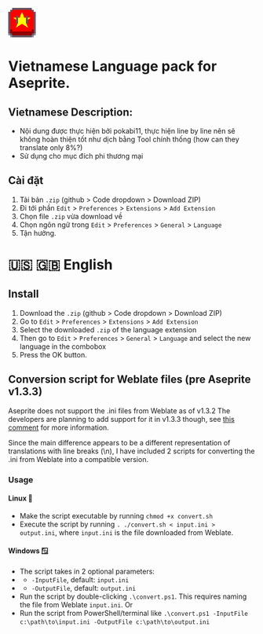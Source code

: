 ![Alt text](image/vi.png)

# Vietnamese Language pack for Aseprite.

## Vietnamese Description:
- Nội dung được thực hiện bởi pokabi11, thực hiện line by line nên sẽ không hoàn thiện tốt như dịch bằng Tool chính thống (how can they translate only 8%?)
- Sử dụng cho mục đích phi thương mại

## Cài đặt
1. Tải bản `.zip` (github > Code dropdown > Download ZIP)
2. Đi tới phần `Edit` > `Preferences` > `Extensions` > `Add Extension`
3. Chọn file `.zip` vừa download về
4. Chọn ngôn ngữ trong `Edit` > `Preferences` > `General` > `Language`
5. Tận hưởng.

# 🇺🇸 🇬🇧 English
## Install
1. Download the `.zip` (github > Code dropdown > Download ZIP)
2. Go to `Edit` > `Preferences` > `Extensions` > `Add Extension`
3. Select the downloaded `.zip` of the language extension
4. Then go to `Edit` > `Preferences` > `General` > `Language` and select the new language in the combobox
5. Press the OK button.

## Conversion script for Weblate files (pre Aseprite v1.3.3)
Aseprite does not support the .ini files from Weblate as of v1.3.2
The developers are planning to add support for it in v1.3.3 though, see [this comment](https://github.com/aseprite/languages/issues/30#issuecomment-1854507501) for more information.

Since the main difference appears to be a different representation of translations with line breaks (\n), I have included 2 scripts for converting the .ini from Weblate into a compatible version.
### Usage
#### Linux 🐧
- Make the script executable by running `chmod +x convert.sh`
- Execute the script by running `. ./convert.sh < input.ini > output.ini`, where `input.ini` is the file downloaded from Weblate.
#### Windows 🪟
- The script takes in 2 optional parameters:
- - `-InputFile`, default: `input.ini`
- - `-OutputFile`, default: `output.ini`
- Run the script by double-clicking `.\convert.ps1`. This requires naming the file from Weblate `input.ini`. Or
- Run the script from PowerShell/terminal like `.\convert.ps1 -InputFile c:\path\to\input.ini -OutputFile c:\path\to\output.ini`
